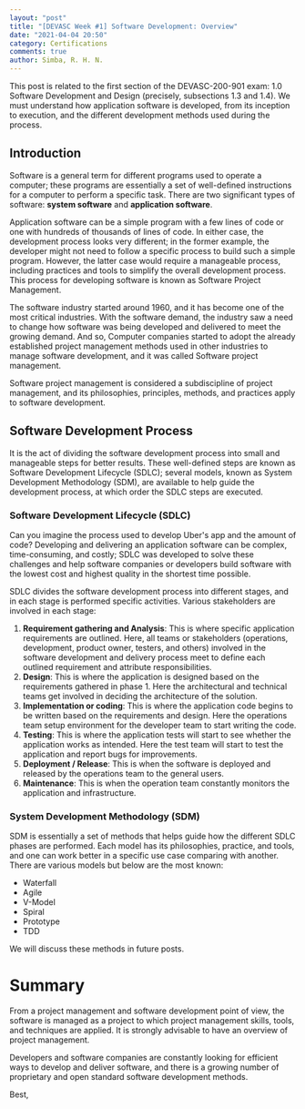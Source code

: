 ```yaml
---
layout: "post"
title: "[DEVASC Week #1] Software Development: Overview"
date: "2021-04-04 20:50"
category: Certifications
comments: true
author: Simba, R. H. N.
---
```

This post is related to the first section of the DEVASC-200-901 exam: 1.0 Software Development and Design (precisely, subsections 1.3 and 1.4). We must understand how application software is developed, from its inception to execution, and the different development methods used during the process.
  
## Introduction
Software is a general term for different programs used to operate a computer; these programs are essentially a set of well-defined instructions for a computer to perform a specific task. There are two significant types of software: **system software** and **application software**.
 
Application software can be a simple program with a few lines of code or one with hundreds of thousands of lines of code. In either case, the development process looks very different; in the former example, the developer might not need to follow a specific process to build such a simple program. However, the latter case would require a manageable process, including practices and tools to simplify the overall development process. This process for developing software is known as Software Project Management.

The software industry started around 1960, and it has become one of the most critical industries. With the software demand, the industry saw a need to change how software was being developed and delivered to meet the growing demand. And so, Computer companies started to adopt the already established project management methods used in other industries to manage software development, and it was called Software project management.

Software project management is considered a subdiscipline of project management, and its philosophies, principles, methods, and practices apply to software development.

## Software Development Process
It is the act of dividing the software development process into small and manageable steps for better results. These well-defined steps are known as Software Development Lifecycle (SDLC); several models, known as System Development Methodology (SDM), are available to help guide the development process, at which order the SDLC steps are executed.

### Software Development Lifecycle (SDLC)
Can you imagine the process used to develop Uber's app and the amount of code? Developing and delivering an application software can be complex, time-consuming, and costly; SDLC was developed to solve these challenges and help software companies or developers build software with the lowest cost and highest quality in the shortest time possible.

SDLC divides the software development process into different stages, and in each stage is performed specific activities. Various stakeholders are involved in each stage:
1. **Requirement gathering and Analysis**: This is where specific application requirements are outlined. Here, all teams or stakeholders (operations, development, product owner, testers, and others) involved in the software development and delivery process meet to define each outlined requirement and attribute responsibilities.
2. **Design**: This is where the application is designed based on the requirements gathered in phase 1. Here the architectural and technical teams get involved in deciding the architecture of the solution.
3. **Implementation or coding**: This is where the application code begins to be written based on the  requirements and design. Here the operations team setup environment for the developer team to start writing the code.
4. **Testing**: This is where the application tests will start to see whether the application works as intended. Here the test team will start to test the application and report bugs for improvements.
5. **Deployment / Release**: This is when the software is deployed and released by the operations team to the general users.
6. **Maintenance**: This is when the operation team constantly monitors the application and infrastructure.

### System Development Methodology (SDM)
SDM is essentially a set of methods that helps guide how the different SDLC phases are performed. Each model has its philosophies, practice, and tools, and one can work better in a specific use case comparing with another. There are various models but below are the most known:
- Waterfall
- Agile
- V-Model
- Spiral
- Prototype
- TDD

We will discuss these methods in future posts.

# Summary
From a project management and software development point of view, the software is managed as a project to which project management skills, tools, and techniques are applied. It is strongly advisable to have an overview of project management.

Developers and software companies are constantly looking for efficient ways to develop and deliver software, and there is a growing number of proprietary and open standard software development methods.

Best,

